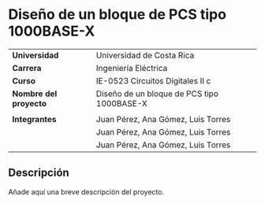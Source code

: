 # Diseño de un bloque de PCS tipo 1000BASE-X

|                        |                                        |
|------------------------|----------------------------------------|
| **Universidad**        | Universidad de Costa Rica              |
| **Carrera**            | Ingeniería Eléctrica                   |
| **Curso**              | IE-0523 Circuitos Digitales II c       |
| **Nombre del proyecto**| Diseño de un bloque de PCS tipo 1000BASE-X |
|                        |                                        |
| **Integrantes**        | Juan Pérez, Ana Gómez, Luis Torres     |
|                        | Juan Pérez, Ana Gómez, Luis Torres     |
|                        | Juan Pérez, Ana Gómez, Luis Torres     |

## Descripción
Añade aquí una breve descripción del proyecto.

